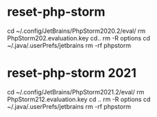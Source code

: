 # reset-php-storm

cd ~/.config/JetBrains/PhpStorm2020.2/eval/
rm PhpStorm202.evaluation.key
cd..
rm -R options
cd ~/.java/.userPrefs/jetbrains
rm -rf phpstorm

# reset-php-storm 2021


cd ~/.config/JetBrains/PhpStorm2021.2/eval/
rm PhpStorm212.evaluation.key
cd ..
rm -R options
cd ~/.java/.userPrefs/jetbrains
rm -rf phpstorm
